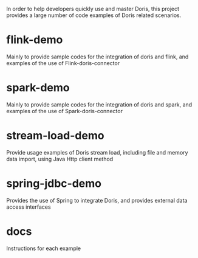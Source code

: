 <!--
Licensed to the Apache Software Foundation (ASF) under one
or more contributor license agreements.  See the NOTICE file
distributed with this work for additional information
regarding copyright ownership.  The ASF licenses this file
to you under the Apache License, Version 2.0 (the
"License"); you may not use this file except in compliance
with the License.  You may obtain a copy of the License at

  http://www.apache.org/licenses/LICENSE-2.0

Unless required by applicable law or agreed to in writing,
software distributed under the License is distributed on an
"AS IS" BASIS, WITHOUT WARRANTIES OR CONDITIONS OF ANY
KIND, either express or implied.  See the License for the
specific language governing permissions and limitations
under the License.
-->

In order to help developers quickly use and master Doris, this project provides a large number of code examples of Doris related scenarios.

# flink-demo

Mainly to provide sample codes for the integration of doris and flink, and examples of the use of Flink-doris-connector

# spark-demo

Mainly to provide sample codes for the integration of doris and spark, and examples of the use of Spark-doris-connector

# stream-load-demo

Provide usage examples of Doris stream load, including file and memory data import, using Java Http client method

# spring-jdbc-demo

Provides the use of Spring to integrate Doris, and provides external data access interfaces

# docs

Instructions for each example
